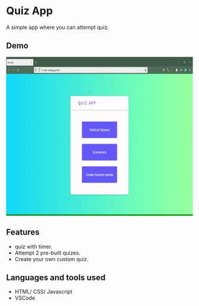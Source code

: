 # Quiz App

A simple app where you can attempt quiz.

## Demo

<img src="icons/ezgif.com-gif-maker(1).gif" alt="My Project GIF" width="900" height="430">

## Features 

- quiz with timer.
- Attempt 2 pre-built quizes.
- Create your own custom quiz. 

## Languages and tools used

- HTML/ CSS/ Javascript
- VSCode
